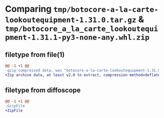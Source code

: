 # Comparing `tmp/botocore-a-la-carte-lookoutequipment-1.31.0.tar.gz` & `tmp/botocore_a_la_carte_lookoutequipment-1.31.1-py3-none-any.whl.zip`

## filetype from file(1)

```diff
@@ -1 +1 @@
-gzip compressed data, was "botocore-a-la-carte-lookoutequipment-1.31.0.tar", last modified: Fri Jul  7 01:44:08 2023, max compression
+Zip archive data, at least v2.0 to extract, compression method=deflate
```

## filetype from diffoscope

```diff
@@ -1 +1 @@
-GzipFile
+ZipFile
```

